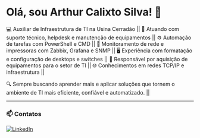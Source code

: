 # Olá, sou Arthur Calixto Silva! 👋

💻 Auxiliar de Infraestrutura de TI na Usina Cerradão ||
🎯 Atuando com suporte técnico, helpdesk e manutenção de equipamentos ||
⚙️ Automação de tarefas com PowerShell e CMD ||
📡 Monitoramento de rede e impressoras com Zabbix, Grafana e SNMP ||
🖥️ Experiência com formatação e configuração de desktops e switches ||
🛒 Responsável por aquisição de equipamentos para o setor de TI ||
🌐 Conhecimentos em redes TCP/IP e infraestrutura ||

🔍 Sempre buscando aprender mais e aplicar soluções que tornem o ambiente de TI mais eficiente, confiável e automatizado. ||

---

### 📫 **Contatos**


[![LinkedIn](https://img.shields.io/badge/LinkedIn-0A66C2?style=for-the-badge&logo=linkedin&logoColor=white)](https://www.linkedin.com/in/arthur-calixto-421937302/)

